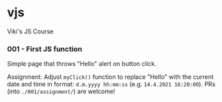 # vjs

Viki's JS Course

### 001 - First JS function

Simple page that throws "Hello" alert on button click.

Assignment: Adjust `myClick()` function to replace "Hello" with the current date and time in format: `d.m.yyyy hh:mm:ss` (e.g. `14.4.2021 16:20:00`). PRs (into `./001/assignment/`) are welcome!
